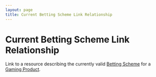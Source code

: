 ```yaml
---
layout: page
title: Current Betting Scheme Link Relationship
---
```

# Current Betting Scheme Link Relationship

Link to a resource describing the currently valid [Betting Scheme](../concepts/betting-scheme) for a [Gaming Product](../concepts/gaming-product).
